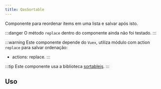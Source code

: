 ```yaml
---
title: QasSortable
---
```


Componente para reordenar items em uma lista e salvar após isto.

<doc-api file="sortable/QasSortable" name="QasSortable" />

:::danger
O método `replace` dentro do componente ainda não foi testado.
:::

:::warning
Este componente depende do `Vuex`, utiliza módulo com action `replace` para salvar ordenação:
- actions: replace.
:::

:::tip
Este componente usa a biblioteca [sortablejs](https://github.com/SortableJS/Sortable]).
:::

## Uso

<doc-example file="QasSortable/Basic" title="Básico" />
